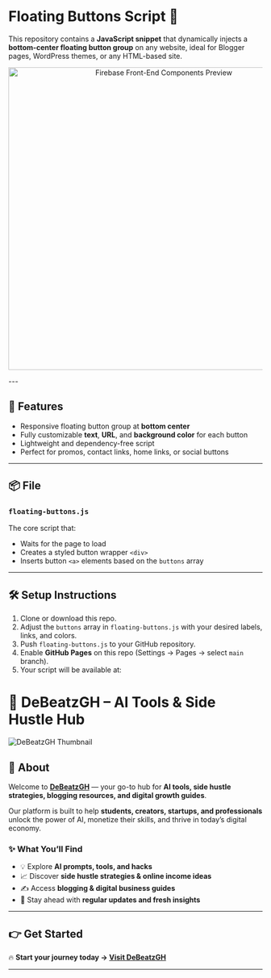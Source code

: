 # Floating Buttons Script 🚀

This repository contains a **JavaScript snippet** that dynamically injects a **bottom-center floating button group** on any website, ideal for Blogger pages, WordPress themes, or any HTML-based site.
<p align="center">
  <img src="https://debeatzgh.wordpress.com/wp-content/uploads/2025/07/designacleanandmodernpromotionalgraphicshowcasingfloatingactionbuttonsonawebpageinterface7387608098757600163.jpg" alt="Firebase Front-End Components Preview" width="600"/>
</p>
---

## 🎯 Features

- Responsive floating button group at **bottom center**
- Fully customizable **text**, **URL**, and **background color** for each button
- Lightweight and dependency-free script
- Perfect for promos, contact links, home links, or social buttons

---

## 📦 File

### `floating-buttons.js`

The core script that:
- Waits for the page to load
- Creates a styled button wrapper `<div>`
- Inserts button `<a>` elements based on the `buttons` array

---

## 🛠️ Setup Instructions

1. Clone or download this repo.
2. Adjust the `buttons` array in `floating-buttons.js` with your desired labels, links, and colors.
3. Push `floating-buttons.js` to your GitHub repository.
4. Enable **GitHub Pages** on this repo (Settings → Pages → select `main` branch).
5. Your script will be available at:



# 🚀 DeBeatzGH – AI Tools & Side Hustle Hub  

![DeBeatzGH Thumbnail](https://debeatzgh.wordpress.com/wp-content/uploads/2025/08/designamodernminimalisticdesignfeaturinganai-themedicon28likeabraincircuitorrobot29overlaidwithdebeatzghoraitoolshustles6089986211026037047.jpg)  

## 🌟 About  
Welcome to **[DeBeatzGH](https://debeatzgh.wordpress.com/)** — your go-to hub for **AI tools, side hustle strategies, blogging resources, and digital growth guides**.  

Our platform is built to help **students, creators, startups, and professionals** unlock the power of AI, monetize their skills, and thrive in today’s digital economy.  

### ✨ What You’ll Find  
- 💡 Explore **AI prompts, tools, and hacks**  
- 📈 Discover **side hustle strategies & online income ideas**  
- ✍️ Access **blogging & digital business guides**  
- 🚀 Stay ahead with **regular updates and fresh insights**  

---

## 👉 Get Started  
🔥 **Start your journey today → [Visit DeBeatzGH](https://debeatzgh.wordpress.com/)**  

---

